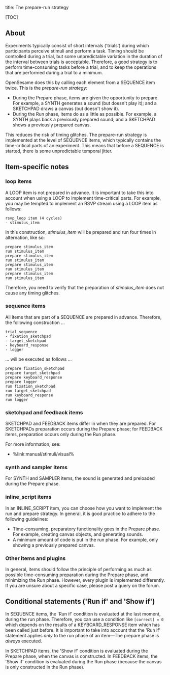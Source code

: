 title: The prepare-run strategy

[TOC]

## About

Experiments typically consist of short intervals ('trials') during which participants perceive stimuli and perform a task. Timing should be controlled during a trial, but some unpredictable variation in the duration of the interval between trials is acceptable. Therefore, a good strategy is to perform time-consuming tasks before a trial, and to keep the operations that are performed during a trial to a minimum.

OpenSesame does this by calling each element from a SEQUENCE item twice. This is the *prepare-run strategy*:

- During the Prepare phase, items are given the opportunity to prepare. For example, a SYNTH generates a sound (but doesn't play it); and a SKETCHPAD draws a canvas (but doesn't show it).
- During the Run phase, items do as a little as possible. For example, a SYNTH plays back a previously prepared sound; and a SKETCHPAD shows a previously prepared canvas.

This reduces the risk of timing glitches. The prepare-run strategy is implemented at the level of SEQUENCE items, which typically contains the time-critical parts of an experiment. This means that before a SEQUENCE is started, there is some unpredictable temporal jitter.

## Item-specific notes

### loop items

A LOOP item is not prepared in advance. It is important to take this into account when using a LOOP to implement time-critical parts. For example, you may be tempted to implement an RSVP stream using a LOOP item as follows:

~~~
rsvp_loop item (4 cycles)
- stimulus_item
~~~

In this construction, *stimulus_item* will be prepared and run four times in alternation, like so:

~~~
prepare stimulus_item
run stimulus_item
prepare stimulus_item
run stimulus_item
prepare stimulus_item
run stimulus_item
prepare stimulus_item
run stimulus_item
~~~

Therefore, you need to verify that the preparation of *stimulus_item* does not cause any timing glitches.

### sequence items

All items that are part of a SEQUENCE are prepared in advance. Therefore, the following construction ...

~~~
trial_sequence
- fixation_sketchpad
- target_sketchpad
- keyboard_response
- logger
~~~

... will be executed as follows ...

~~~
prepare fixation_sketchpad
prepare target_sketchpad
prepare keyboard_response
prepare logger
run fixation_sketchpad
run target_sketchpad
run keyboard_response
run logger
~~~

### sketchpad and feedback items

SKETCHPAD and FEEDBACK items differ in when they are prepared. For SKETCHPADs preparation occurs during the Prepare phase; for FEEDBACK items, preparation occurs only during the Run phase.

For more information, see:

- %link:manual/stimuli/visual%

### synth and sampler items

For SYNTH and SAMPLER items, the sound is generated and preloaded during the Prepare phase.

### inline_script items

In an INLINE_SCRIPT item, you can choose how you want to implement the run and prepare strategy. In general, it is good practice to adhere to the following guidelines:

- Time-consuming, preparatory functionality goes in the Prepare phase. For example, creating canvas objects, and generating sounds.
- A minimum amount of code is put in the run phase. For example, only showing a previously prepared canvas.

### Other items and plugins

In general, items should follow the principle of performing as much as possible time-consuming preparation during the Prepare phase, and minimizing the Run phase. However, every plugin is implemented differently. If you are unsure about a specific case, please post a query on the forum.

## Conditional statements ('Run if' and 'Show if')

In SEQUENCE items, the 'Run if' condition is evaluated at the last moment, during the run phase. Therefore, you can use a condition like `[correct] = 0` which depends on the results of a KEYBOARD_RESPONSE item which has been called just before. It is important to take into account that the 'Run if' statement applies *only* to the run phase of an item—The prepare phase is *always* executed.

In SKETCHPAD items, the 'Show if' condition is evaluated during the Prepare phase, when the canvas is constructed. In FEEDBACK items, the 'Show if' condition is evaluated during the Run phase (because the canvas is only constructed in the Run phase).
